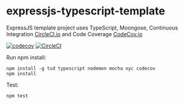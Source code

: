 # expressjs-typescript-template
ExpressJS template project uses TypeScript, Moongose, Continuous Integration [CircleCI.io](https://circleci.com/) and Code Coverage [CodeCov.io](https://codecov.io)

[![codecov](https://codecov.io/gh/thanhtruong0315/expressjs-typescript-template/branch/master/graph/badge.svg)](https://codecov.io/gh/thanhtruong0315/expressjs-typescript-template)
[![CircleCI](https://circleci.com/gh/thanhtruong0315/expressjs-typescript-template/tree/master.svg?style=shield)](https://circleci.com/gh/thanhtruong0315/expressjs-typescript-template/tree/master)

Run npm install:
```shell
npm install -g tsd typescript nodemon mocha nyc codecov
npm install
```

Test:
```shell
npm test
```
